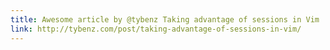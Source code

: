 ```yaml
---
title: Awesome article by @tybenz Taking advantage of sessions in Vim
link: http://tybenz.com/post/taking-advantage-of-sessions-in-vim/
---
```

